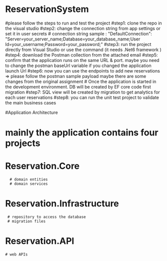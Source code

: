 # ReservationSystem
#please follow the steps to run and test the project 
#step1: clone the repo in the visual studio 
#step2: change the connection string from app settings or set it in user secrets 
    # connection string sample : "DefaultConnection": "Server=your_server_name;Database=your_database_name;User Id=your_username;Password=your_password;"
#step3: run the project directly from Visual Studio or use the command (it needs .Net6 framework ) 
#step4: download the Postman collection from the attached email 
#step5: confirm that the application runs on the same URL & port. maybe you need to change the postman baseUrl variable if you changed the application launch Url 
#step6: now you can use the endpoints to add new reservations => please follow the postman sample payload maybe there are some changes from the original assignment 
        # Once the application is started in the development environment. DB will be created by EF core code first migration 
#step7: SQL view will be created by migration to get analytics for each user reservations 
#step8: you can run the unit test project to validate the main business cases 


#Application Architecture 
# mainly the application contains four projects
# Reservation.Core
      # domain entities 
      # domain services
# Reservation.Infrastructure 
     # repository to access the database 
     # migration files 
# Reservation.API 
    # web APIs 

    
     
